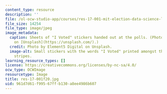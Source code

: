 ```yaml
---
content_type: resource
description: ''
file: /ol-ocw-studio-app/courses/res-17-001-mit-election-data-science-lab-fall-2020/961d7d61f99567ffb130a8ee4986b607_res-17-001f20.jpg
file_size: 14254
file_type: image/jpeg
image_metadata:
  caption: Sheets of "I Voted" stickers handed out at the polls. (Photo by [Element5Digital](https://unsplash.com/photos/ls8Kc0P9hAA)
    on [Unsplash](https://unsplash.com/).)
  credit: Photo by Element5 Digital on Unsplash.
  image-alt: Small stickers with the words "I Voted" printed amongst the stars and
    stripes.
learning_resource_types: []
license: https://creativecommons.org/licenses/by-nc-sa/4.0/
ocw_type: OCWImage
resourcetype: Image
title: res-17-001f20.jpg
uid: 961d7d61-f995-67ff-b130-a8ee4986b607
---
```

